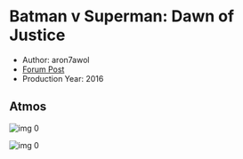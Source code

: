 # Batman v Superman: Dawn of Justice

* Author: aron7awol
* [Forum Post](https://www.avsforum.com/threads/bass-eq-for-filtered-movies.2995212/post-56904674)
* Production Year: 2016

## Atmos

![img 0](https://i.imgur.com/5pVCUzN.jpg)

![img 0](https://i.imgur.com/2Xb4cAe.png)

